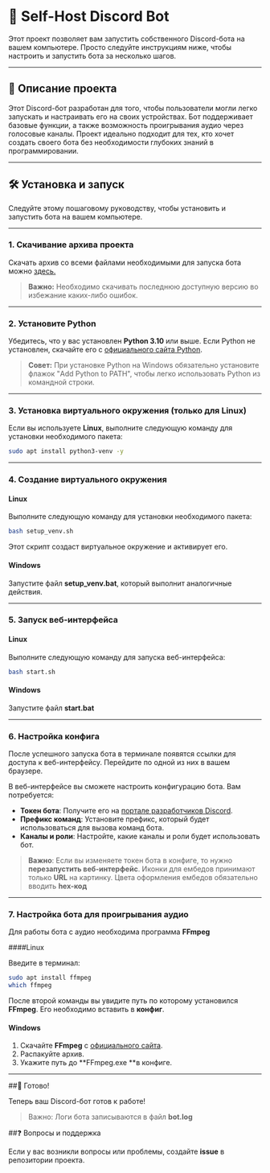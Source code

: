 # 🚀 Self-Host Discord Bot

Этот проект позволяет вам запустить собственного Discord-бота на вашем компьютере. Просто следуйте инструкциям ниже, чтобы настроить и запустить бота за несколько шагов.

---

## 📖 Описание проекта

Этот Discord-бот разработан для того, чтобы пользователи могли легко запускать и настраивать его на своих устройствах. Бот поддерживает базовые функции, а также возможность проигрывания аудио через голосовые каналы. Проект идеально подходит для тех, кто хочет создать своего бота без необходимости глубоких знаний в программировании.

---

## 🛠 Установка и запуск

Следуйте этому пошаговому руководству, чтобы установить и запустить бота на вашем компьютере.

---

### 1. Скачивание архива проекта

Скачать архив со всеми файлами необходимыми для запуска бота можно [здесь.](https://github.com/kostyanpro/selfhost-discord-bot/releases)
> **Важно:** Необходимо скачивать последнюю доступную версию во избежание каких-либо ошибок.

---

### 2. Установите Python

Убедитесь, что у вас установлен **Python 3.10** или выше. Если Python не установлен, скачайте его с [официального сайта Python](https://www.python.org/downloads/).

> **Совет:** При установке Python на Windows обязательно установите флажок "Add Python to PATH", чтобы легко использовать Python из командной строки.

---

### 3. Установка виртуального окружения (только для Linux)

Если вы используете **Linux**, выполните следующую команду для установки необходимого пакета:

```bash
sudo apt install python3-venv -y
```

---

### 4. Создание виртуального окружения

#### Linux

Выполните следующую команду для установки необходимого пакета:

```bash
bash setup_venv.sh 
```

Этот скрипт создаст виртуальное окружение и активирует его.

#### Windows

Запустите файл **setup_venv.bat**, который выполнит аналогичные действия.

---

### 5. Запуск веб-интерфейса

#### Linux

Выполните следующую команду для запуска веб-интерфейса:

```bash
bash start.sh 
```

#### Windows

Запустите файл **start.bat**


---

### 6. Настройка конфига

После успешного запуска бота в терминале появятся ссылки для доступа к веб-интерфейсу. Перейдите по одной из них в вашем браузере. 

В веб-интерфейсе вы сможете настроить конфигурацию бота. Вам потребуется:

- **Токен бота**: Получите его на [портале разработчиков Discord](https://discord.com/developers/applications).
- **Префикс команд**: Установите префикс, который будет использоваться для вызова команд бота.
- **Каналы и роли**: Настройте, какие каналы и роли будет использовать бот.


>**Важно**: Если вы изменяете токен бота в конфиге, то нужно **перезапустить веб-интерфейс**.
Иконки для ембедов принимают только **URL** на картинку.
Цвета оформления ембедов обязательно вводить **hex-код**

---

### 7. Настройка бота для проигрывания аудио

Для работы бота с аудио необходима программа **FFmpeg**

####Linux

Введите в терминал:

```bash
sudo apt install ffmpeg
which ffmpeg
```

После второй команды вы увидите путь по которому установился **FFmpeg**. Его необходимо вставить в **конфиг**.

#### Windows

1. Скачайте **FFmpeg** с [официального сайта](https://www.ffmpeg.org/download.html).
2. Распакуйте архив.
3. Укажите путь до **FFmpeg.exe **в конфиге.

---

##🎉 Готово!

Теперь ваш Discord-бот готов к работе!
>Важно: Логи бота записываются в файл **bot.log**

##❓ Вопросы и поддержка

Если у вас возникли вопросы или проблемы, создайте **issue** в репозитории проекта.
